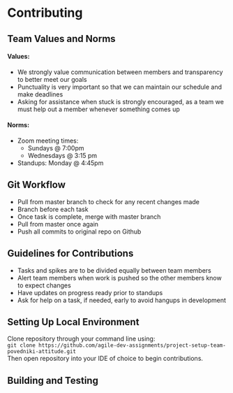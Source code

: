 # Contributing
## Team Values and Norms
#### Values:
* We strongly value communication between members and transparency to better meet our goals
* Punctuality is very important so that we can maintain our schedule and make deadlines
* Asking for assistance when stuck is strongly encouraged, as a team we must help out a member whenever something comes up
#### Norms:
* Zoom meeting times:
  * Sundays @ 7:00pm
  * Wednesdays @ 3:15 pm
* Standups: Monday @ 4:45pm

## Git Workflow
* Pull from master branch to check for any recent changes made
* Branch before each task 
* Once task is complete, merge with master branch
* Pull from master once again
* Push all commits to original repo on Github

## Guidelines for Contributions
* Tasks and spikes are to be divided equally between team members
* Alert team members when work is pushed so the other members know to expect changes
* Have updates on progress ready prior to standups
* Ask for help on a task, if needed, early to avoid hangups in development

## Setting Up Local Environment
Clone repository through your command line using:<br>
`git clone https://github.com/agile-dev-assignments/project-setup-team-povedniki-attitude.git`<br>
Then open repository into your IDE of choice to begin contributions.

## Building and Testing
